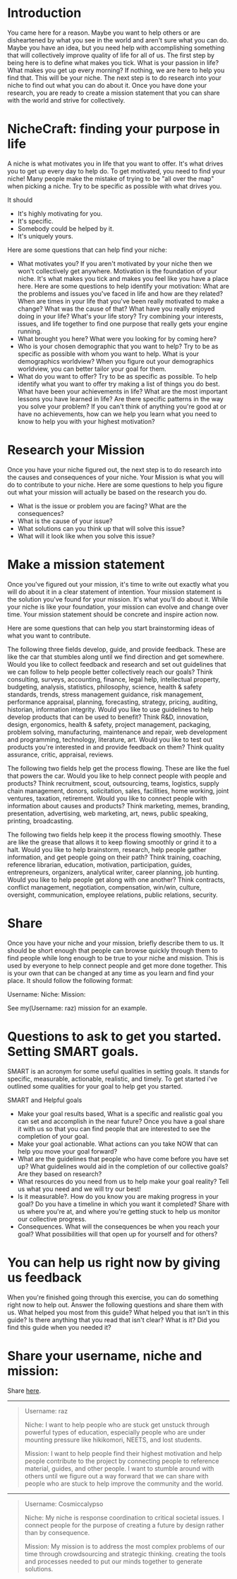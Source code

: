 
# Introduction


You came here for a reason. Maybe you want to help others or are disheartened by what you see in the world and aren't sure what you can do. Maybe you have an idea, but you need help with accomplishing something that will collectively improve quality of life for all of us. The first step by being here is to define what makes you tick. What is your passion in life? What makes you get up every morning? If nothing, we are here to help you find that. This will be your niche. The next step is to do research into your niche to find out what you can do about it. Once you have done your research, you are ready to create a mission statement that you can share with the world and strive for collectively.


# NicheCraft: finding your purpose in life


A niche is what motivates you in life that you want to offer. It's what drives you to get up every day to help do. To get motivated, you need to find your niche! Many people make the mistake of trying to be "all over the map" when picking a niche. Try to be specific as possible with what drives you.


It should
- It's highly motivating for you.
- It's specific.
- Somebody could be helped by it.
- It's uniquely yours.


Here are some questions that can help find your niche:
    
- What motivates you? If you aren't motivated by your niche then we won't collectively get anywhere. Motivation is the foundation of your niche. It's what makes you tick and makes you feel like you have a place here. Here are some questions to help identify your motivation: What are the problems and issues you've faced in life and how are they related? When are times in your life that you've been really motivated to make a change? What was the cause of that? What have you really enjoyed doing in your life? What's your life story? Try combining your interests, issues, and life together to find one purpose that really gets your engine running.
- What brought you here? What were you looking for by coming here?
- Who is your chosen demographic that you want to help? Try to be as specific as possible with whom you want to help. What is your demographics worldview? When you figure out your demographics worldview, you can better tailor your goal for them.
- What do you want to offer? Try to be as specific as possible. To help identify what you want to offer try making a list of things you do best. What have been your achievements in life? What are the most important lessons you have learned in life? Are there specific patterns in the way you solve your problem? If you can't think of anything you're good at or have no achievements, how can we help you learn what you need to know to help you with your highest motivation?


# Research your Mission


Once you have your niche figured out, the next step is to do research into the causes and consequences of your niche. Your Mission is what you will do to contribute to your niche. Here are some questions to help you figure out what your mission will actually be based on the research you do.
- What is the issue or problem you are facing? What are the consequences?
- What is the cause of your issue?
- What solutions can you think up that will solve this issue?
- What will it look like when you solve this issue?


# Make a mission statement


Once you've figured out your mission, it's time to write out exactly what you will do about it in a clear statement of intention. Your mission statement is the solution you've found for your mission. It's what you'll do about it. While your niche is like your foundation, your mission can evolve and change over time. Your mission statement should be concrete and inspire action now.


Here are some questions that can help you start brainstorming ideas of what you want to contribute.


The following three fields develop, guide, and provide feedback. These are like the car that stumbles along until we find direction and get somewhere.
Would you like to collect feedback and research and set out guidelines that we can follow to help people better collectively reach our goals? Think consulting, surveys, accounting, finance, legal help, intellectual property, budgeting, analysis, statistics, philosophy, science, health & safety standards, trends, stress management guidance, risk management, performance appraisal, planning, forecasting, strategy, pricing, auditing, historian, information integrity.
Would you like to use guidelines to help develop products that can be used to benefit? Think R&D, innovation, design, ergonomics, health & safety, project management, packaging, problem solving, manufacturing, maintenance and repair, web development and programming, technology, literature, art.
Would you like to test out products you're interested in and provide feedback on them? Think quality assurance, critic, appraisal, reviews.


The following two fields help get the process flowing. These are like the fuel that powers the car.
Would you like to help connect people with people and products? Think recruitment, scout, outsourcing, teams, logistics, supply chain management, donors, solicitation, sales, facilities, home working, joint ventures, taxation, retirement.
Would you like to connect people with information about causes and products? Think marketing, memes, branding, presentation, advertising, web marketing, art, news, public speaking, printing, broadcasting.


The following two fields help keep it the process flowing smoothly. These are like the grease that allows it to keep flowing smoothly or grind it to a halt. 
Would you like to help brainstorm, research, help people gather information, and get people going on their path? Think training, coaching, reference librarian, education, motivation, participation, guides, entrepreneurs, organizers, analytical writer, career planning, job hunting.
Would you like to help people get along with one another? Think contracts, conflict management, negotiation, compensation, win/win, culture, oversight, communication, employee relations, public relations, security.


# Share


Once you have your niche and your mission, briefly describe them to us. It should be short enough that people can browse quickly through them to find people while long enough to be true to your niche and mission. This is used by everyone to help connect people and get more done together. This is your own that can be changed at any time as you learn and find your place. It should follow the following format:


Username:
Niche:
Mission:
    
See my(Username: raz) mission for an example.


# Questions to ask to get you started. Setting SMART goals.


SMART is an acronym for some useful qualities in setting goals. It stands for specific, measurable, actionable, realistic, and timely. To get started i've outlined some qualities for your goal to help get you started.


SMART and Helpful goals
- Make your goal results based, What is a specific and realistic goal you can set and accomplish in the near future? Once you have a goal share it with us so that you can find people that are interested to see the completion of your goal.
- Make your goal actionable. What actions can you take NOW that can help you move your goal forward?
- What are the guidelines that people who have come before you have set up? What guidelines would aid in the completion of our collective goals? Are they based on research?
- What resources do you need from us to help make your goal reality? Tell us what you need and we will try our best!
- Is it measurable?. How do you know you are making progress in your goal? Do you have a timeline in which you want it completed? Share with us where you're at, and where you're getting stuck to help us monitor our collective progress.
- Consequences. What will the consequences be when you reach your goal? What possibilities will that open up for yourself and for others?


# You can help us right now by giving us feedback


When you're finished going through this exercise, you can do something right now to help out. Answer the following questions and share them with us.
What helped you most from this guide?
What helped you that isn't in this guide?
Is there anything that you read that isn't clear? What is it?
Did you find this guide when you needed it?


# Share your username, niche and mission:

Share [here](https://etherpad.net/p/statementsofvision).

---

> Username: raz 
> 
> Niche: I want to help people who are stuck get unstuck through powerful types of education, especially people who are under mounting pressure like hikikomori, NEETS, and lost students.
> 
> Mission: I want to help people find their highest motivation and help people contribute to the project by connecting people to reference material, guides, and other people. I want to stumble around with others until we figure out a way forward that we can share with people who are stuck to help improve the community and the world.

---

> Username: Cosmiccalypso
> 
> Niche: My niche is response coordination to critical societal issues. I connect people for the purpose of creating a future by design rather than by consequence. 
> 
> Mission: My mission is to address the most complex problems of our time through crowdsourcing and strategic thinking. creating the tools and processes needed to put our minds together to generate solutions. 

